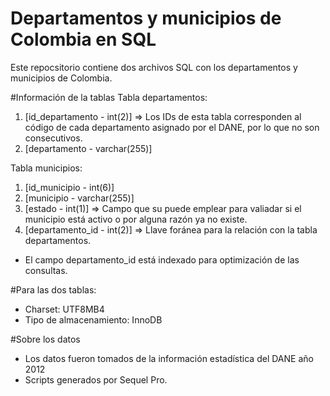 # Departamentos y municipios de Colombia en SQL

Este repocsitorio contiene dos archivos SQL con los departamentos y municipios de Colombia.

#Información de la tablas
Tabla departamentos:
1. [id_departamento - int(2)] => Los IDs de esta tabla corresponden al código de cada departamento asignado por el DANE, por lo que no son consecutivos.
2. [departamento - varchar(255)]

Tabla municipios:
1. [id_municipio - int(6)]
2. [municipio - varchar(255)]
3. [estado - int(1)] => Campo que su puede emplear para valiadar si el municipio está activo o por alguna razón ya no existe.
4. [departamento_id - int(2)] => Llave foránea para la relación con la tabla departamentos.
- El campo departamento_id está indexado para optimización de las consultas.

#Para las dos tablas:
- Charset: UTF8MB4
- Tipo de almacenamiento: InnoDB

#Sobre los datos
- Los datos fueron tomados de la información estadística del DANE año 2012
- Scripts generados por Sequel Pro.
